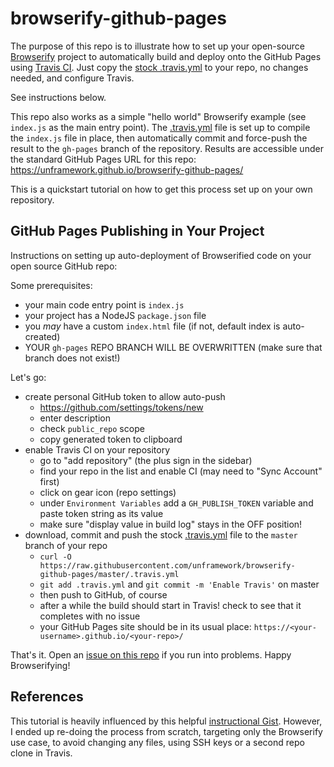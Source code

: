 # browserify-github-pages

The purpose of this repo is to illustrate how to set up your open-source [Browserify](http://browserify.org/) project to automatically build and deploy onto the GitHub Pages using [Travis CI](https://travis-ci.org). Just copy the [stock .travis.yml](.travis.yml) to your repo, no changes needed, and configure Travis.

See instructions below.

This repo also works as a simple "hello world" Browserify example (see `index.js` as the main entry point). The [.travis.yml](.travis.yml) file is set up to compile the `index.js` file in place, then automatically commit and force-push the result to the `gh-pages` branch of the repository. Results are accessible under the standard GitHub Pages URL for this repo: https://unframework.github.io/browserify-github-pages/

This is a quickstart tutorial on how to get this process set up on your own repository.

## GitHub Pages Publishing in Your Project

Instructions on setting up auto-deployment of Browserified code on your open source GitHub repo:

Some prerequisites:

- your main code entry point is `index.js`
- your project has a NodeJS `package.json` file
- you *may* have a custom `index.html` file (if not, default index is auto-created)
- YOUR `gh-pages` REPO BRANCH WILL BE OVERWRITTEN (make sure that branch does not exist!)

Let's go:

- create personal GitHub token to allow auto-push
    - https://github.com/settings/tokens/new
    - enter description
    - check `public_repo` scope
    - copy generated token to clipboard
- enable Travis CI on your repository
    - go to "add repository" (the plus sign in the sidebar)
    - find your repo in the list and enable CI (may need to "Sync Account" first)
    - click on gear icon (repo settings)
    - under `Environment Variables` add a `GH_PUBLISH_TOKEN` variable and paste token string as its value
    - make sure "display value in build log" stays in the OFF position!
- download, commit and push the stock [.travis.yml](.travis.yml) file to the `master` branch of your repo
    - `curl -O https://raw.githubusercontent.com/unframework/browserify-github-pages/master/.travis.yml`
    - `git add .travis.yml` and `git commit -m 'Enable Travis'` on master
    - then push to GitHub, of course
    - after a while the build should start in Travis! check to see that it completes with no issue
    - your GitHub Pages site should be in its usual place: `https://<your-username>.github.io/<your-repo>/`

That's it. Open an [issue on this repo](https://github.com/unframework/browserify-github-pages/issues) if you run into problems. Happy Browserifying!

## References

This tutorial is heavily influenced by this helpful [instructional Gist](https://gist.github.com/domenic/ec8b0fc8ab45f39403dd). However, I ended up re-doing the process from scratch, targeting only the Browserify use case, to avoid changing any files, using SSH keys or a second repo clone in Travis.
